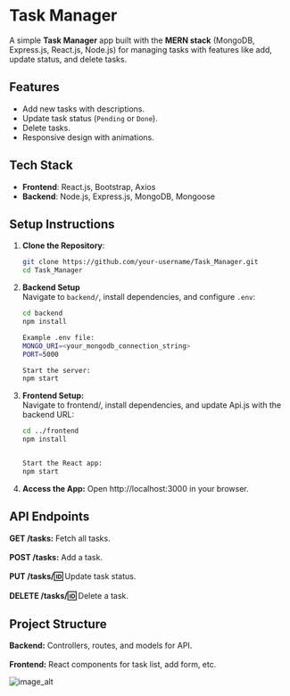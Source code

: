 # Task Manager

A simple **Task Manager** app built with the **MERN stack** (MongoDB, Express.js, React.js, Node.js) for managing tasks with features like add, update status, and delete tasks.

## Features
- Add new tasks with descriptions.
- Update task status (`Pending` or `Done`).
- Delete tasks.
- Responsive design with animations.

## Tech Stack
- **Frontend**: React.js, Bootstrap, Axios
- **Backend**: Node.js, Express.js, MongoDB, Mongoose

## Setup Instructions
1. **Clone the Repository**:<br>
   ```bash
   git clone https://github.com/your-username/Task_Manager.git
   cd Task_Manager
2. **Backend Setup**<br> 
      Navigate to `backend/`, install dependencies, and configure `.env`: <br>
      ```bash
      cd backend
      npm install
      
     Example .env file:
      MONGO_URI=<your_mongodb_connection_string>
      PORT=5000

     Start the server:
      npm start

4. **Frontend Setup:**<br>
  Navigate to frontend/, install dependencies, and update Api.js with the backend URL:<br>
   ```bash
   cd ../frontend
   npm install

   
   Start the React app:
   npm start

4. **Access the App:** Open http://localhost:3000 in your browser.

## API Endpoints
**GET /tasks:** Fetch all tasks. <br> <br>
**POST /tasks:** Add a task. <br> <br>
**PUT /tasks/:id:** Update task status. <br> <br>
**DELETE /tasks/:id:** Delete a task.

## Project Structure
**Backend:** Controllers, routes, and models for API. <br> <br>
**Frontend:** React components for task list, add form, etc.

![image_alt](https://github.com/nileshnwani/Task_Manager/blob/02915fb98defac25fe2f9cbc4e8ccfe1e7908d6f/Output.png)
